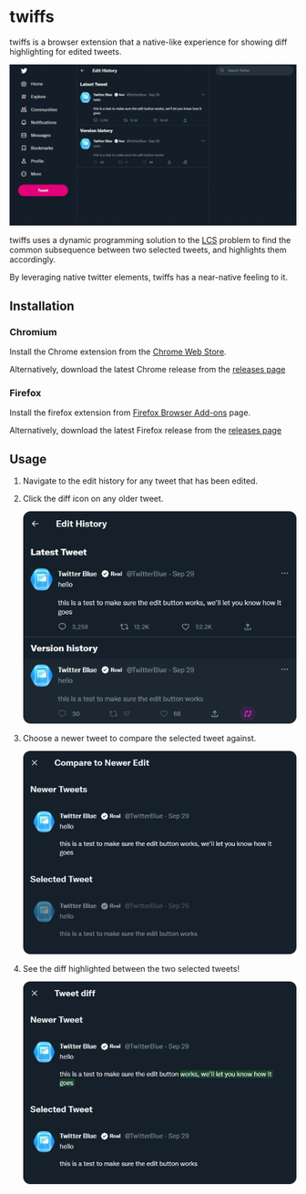 # twiffs

twiffs is a browser extension that a native-like experience for showing diff highlighting for edited tweets.

![twiffs demo gif](./demo.gif)

twiffs uses a dynamic programming solution to the [LCS](https://en.wikipedia.org/wiki/longest_common_subsequence_problem) problem to find the common subsequence between two selected tweets, and highlights them accordingly.

By leveraging native twitter elements, twiffs has a near-native feeling to it.

## Installation

### Chromium

Install the Chrome extension from the [Chrome Web Store](https://chrome.google.com/webstore/detail/twiffs/hkiaophoncefocbhepelnemjpdcddmpf).

Alternatively, download the latest Chrome release from the [releases page](https://github.com/maxmmyron/twitterdiffs/releases/tag/1.0)

### Firefox

Install the firefox extension from [Firefox Browser Add-ons](https://addons.mozilla.org/en-US/firefox/addon/twiffs/) page.

Alternatively, download the latest Firefox release from the [releases page](https://github.com/maxmmyron/twitterdiffs/releases/tag/1.0)

## Usage

1. Navigate to the edit history for any tweet that has been edited.

2. Click the diff icon on any older tweet.

   ![A custom diff icon highlighted on a tweet card.](./sample.png)

3. Choose a newer tweet to compare the selected tweet against.

   ![A modal showing a number of tweets against which the selected tweet can be compared.](./sample_input.png)

4. See the diff highlighted between the two selected tweets!

   ![A modal showing a highlighted difference between two tweets.](./sample_output.png)
